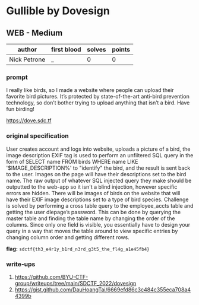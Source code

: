 # Gullible by Dovesign
## WEB - Medium
| author | first blood | solves | points |
| --- | --- | --- | --- |
| Nick Petrone | _ | 0 | 0 |
### prompt
I really like birds, so I made a website where people can upload their favorite bird pictures. It’s protected by state-of-the-art anti-bird prevention technology, so don’t bother trying to upload anything that isn’t a bird. Have fun birding!

https://dove.sdc.tf

### original specification
User creates account and logs into website, uploads a picture of a bird, the image description EXIF tag is used to perform an unfiltered SQL query in the form of SELECT name FROM birds WHERE name LIKE '$IMAGE_DESCRIPTION%' to "identify" the bird, and the result is sent back to the user. Images on the page will have their descriptions set to the bird name. The raw output of whatever SQL injected query they make should be outputted to the web-app so it isn't a blind injection, however  specific errors are hidden. There will be images of birds on the website that will have their EXIF image descriptions set to a type of bird species. Challenge is solved by performing a cross table query to the employee_accts table and getting the user dlepage’s password. This can be done by querying the master table and finding the table name by changing the order of the columns. Since only one field is visible, you essentially have to design your query in a way that moves the table around to view specific entries by changing column order and getting different rows. 

**flag:** `sdctf{th3_e4r1y_b1rd_n3rd_g3t5_the_fl4g_a1e45fb4}`

### write-ups
1. https://github.com/BYU-CTF-group/writeups/tree/main/SDCTF_2022/dovesign
2. https://gist.github.com/DauHoangTai/6669efd86c3c484c355eca708a44399b